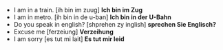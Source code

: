 * I am in a train. [ih bin im zuug] **Ich bin im Zug**
* I am in metro. [ih bin in de u-ban] **Ich bin in der U-Bahn**
* Do you speak in english? [shprehen zy inglish] **sprechen Sie Englisch?**
* Excuse me [ferzeiung] **Verzeihung**
* I am sorry [es tut mi lait] **Es tut mir leid**

